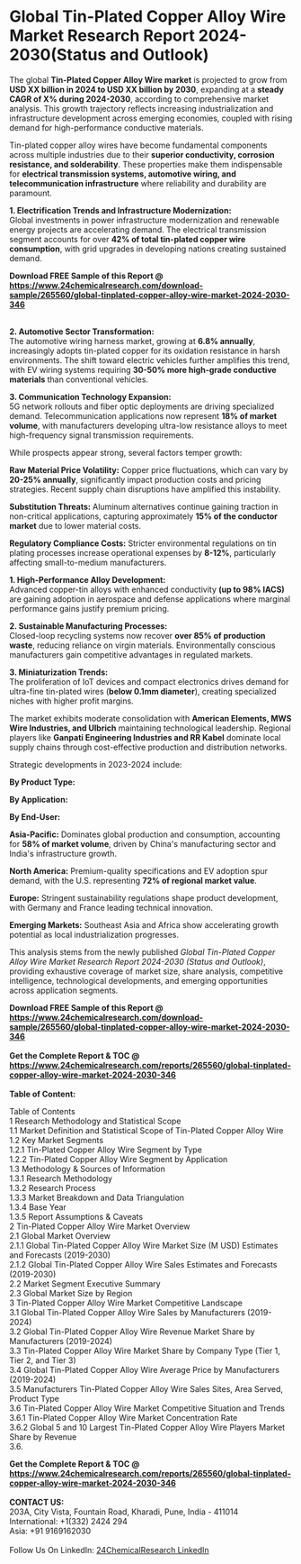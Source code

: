 <h1>Global Tin-Plated Copper Alloy Wire Market Research Report 2024-2030(Status and Outlook)</h1><p>The global <strong>Tin-Plated Copper Alloy Wire market</strong> is projected to grow from <strong>USD XX billion in 2024 to USD XX billion by 2030</strong>, expanding at a <strong>steady CAGR of X% during 2024-2030</strong>, according to comprehensive market analysis. This growth trajectory reflects increasing industrialization and infrastructure development across emerging economies, coupled with rising demand for high-performance conductive materials.</p><p>Tin-plated copper alloy wires have become fundamental components across multiple industries due to their <strong>superior conductivity, corrosion resistance, and solderability</strong>. These properties make them indispensable for <strong>electrical transmission systems, automotive wiring, and telecommunication infrastructure</strong> where reliability and durability are paramount.</p><p><strong>1. Electrification Trends and Infrastructure Modernization:</strong><br>
Global investments in power infrastructure modernization and renewable energy projects are accelerating demand. The electrical transmission segment accounts for over <strong>42% of total tin-plated copper wire consumption</strong>, with grid upgrades in developing nations creating sustained demand.</p><div><b>Download FREE Sample of this Report @ 
            <a href="https://www.24chemicalresearch.com/download-sample/265560/global-tinplated-copper-alloy-wire-market-2024-2030-346">
            https://www.24chemicalresearch.com/download-sample/265560/global-tinplated-copper-alloy-wire-market-2024-2030-346</a></b></div><br><p><strong>2. Automotive Sector Transformation:</strong><br>
The automotive wiring harness market, growing at <strong>6.8% annually</strong>, increasingly adopts tin-plated copper for its oxidation resistance in harsh environments. The shift toward electric vehicles further amplifies this trend, with EV wiring systems requiring <strong>30-50% more high-grade conductive materials</strong> than conventional vehicles.</p><p><strong>3. Communication Technology Expansion:</strong><br>
5G network rollouts and fiber optic deployments are driving specialized demand. Telecommunication applications now represent <strong>18% of market volume</strong>, with manufacturers developing ultra-low resistance alloys to meet high-frequency signal transmission requirements.</p><p>While prospects appear strong, several factors temper growth:</p><p><strong>Raw Material Price Volatility:</strong> Copper price fluctuations, which can vary by <strong>20-25% annually</strong>, significantly impact production costs and pricing strategies. Recent supply chain disruptions have amplified this instability.</p><p><strong>Substitution Threats:</strong> Aluminum alternatives continue gaining traction in non-critical applications, capturing approximately <strong>15% of the conductor market</strong> due to lower material costs.</p><p><strong>Regulatory Compliance Costs:</strong> Stricter environmental regulations on tin plating processes increase operational expenses by <strong>8-12%</strong>, particularly affecting small-to-medium manufacturers.</p><p><strong>1. High-Performance Alloy Development:</strong><br>
Advanced copper-tin alloys with enhanced conductivity <strong>(up to 98% IACS)</strong> are gaining adoption in aerospace and defense applications where marginal performance gains justify premium pricing.</p><p><strong>2. Sustainable Manufacturing Processes:</strong><br>
Closed-loop recycling systems now recover <strong>over 85% of production waste</strong>, reducing reliance on virgin materials. Environmentally conscious manufacturers gain competitive advantages in regulated markets.</p><p><strong>3. Miniaturization Trends:</strong><br>
The proliferation of IoT devices and compact electronics drives demand for ultra-fine tin-plated wires (<strong>below 0.1mm diameter</strong>), creating specialized niches with higher profit margins.</p><p>The market exhibits moderate consolidation with <strong>American Elements, MWS Wire Industries, and Ulbrich</strong> maintaining technological leadership. Regional players like <strong>Ganpati Engineering Industries and RR Kabel</strong> dominate local supply chains through cost-effective production and distribution networks.</p><p>Strategic developments in 2023-2024 include:</p><p><strong>By Product Type:</strong></p><p><strong>By Application:</strong></p><p><strong>By End-User:</strong></p><p><strong>Asia-Pacific:</strong> Dominates global production and consumption, accounting for <strong>58% of market volume</strong>, driven by China's manufacturing sector and India's infrastructure growth.</p><p><strong>North America:</strong> Premium-quality specifications and EV adoption spur demand, with the U.S. representing <strong>72% of regional market value</strong>.</p><p><strong>Europe:</strong> Stringent sustainability regulations shape product development, with Germany and France leading technical innovation.</p><p><strong>Emerging Markets:</strong> Southeast Asia and Africa show accelerating growth potential as local industrialization progresses.</p><p>This analysis stems from the newly published <em>Global Tin-Plated Copper Alloy Wire Market Research Report 2024-2030 (Status and Outlook)</em>, providing exhaustive coverage of market size, share analysis, competitive intelligence, technological developments, and emerging opportunities across application segments.</p><div><b>Download FREE Sample of this Report @ 
            <a href="https://www.24chemicalresearch.com/download-sample/265560/global-tinplated-copper-alloy-wire-market-2024-2030-346">
            https://www.24chemicalresearch.com/download-sample/265560/global-tinplated-copper-alloy-wire-market-2024-2030-346</a></b></div><br><div><b>Get the Complete Report & TOC @ 
            <a href="https://www.24chemicalresearch.com/reports/265560/global-tinplated-copper-alloy-wire-market-2024-2030-346">
            https://www.24chemicalresearch.com/reports/265560/global-tinplated-copper-alloy-wire-market-2024-2030-346</a></b></div><br>
            <b>Table of Content:</b><p>Table of Contents<br />
1 Research Methodology and Statistical Scope<br />
1.1 Market Definition and Statistical Scope of Tin-Plated Copper Alloy Wire<br />
1.2 Key Market Segments<br />
1.2.1 Tin-Plated Copper Alloy Wire Segment by Type<br />
1.2.2 Tin-Plated Copper Alloy Wire Segment by Application<br />
1.3 Methodology & Sources of Information<br />
1.3.1 Research Methodology<br />
1.3.2 Research Process<br />
1.3.3 Market Breakdown and Data Triangulation<br />
1.3.4 Base Year<br />
1.3.5 Report Assumptions & Caveats<br />
2 Tin-Plated Copper Alloy Wire Market Overview<br />
2.1 Global Market Overview<br />
2.1.1 Global Tin-Plated Copper Alloy Wire Market Size (M USD) Estimates and Forecasts (2019-2030)<br />
2.1.2 Global Tin-Plated Copper Alloy Wire Sales Estimates and Forecasts (2019-2030)<br />
2.2 Market Segment Executive Summary<br />
2.3 Global Market Size by Region<br />
3 Tin-Plated Copper Alloy Wire Market Competitive Landscape<br />
3.1 Global Tin-Plated Copper Alloy Wire Sales by Manufacturers (2019-2024)<br />
3.2 Global Tin-Plated Copper Alloy Wire Revenue Market Share by Manufacturers (2019-2024)<br />
3.3 Tin-Plated Copper Alloy Wire Market Share by Company Type (Tier 1, Tier 2, and Tier 3)<br />
3.4 Global Tin-Plated Copper Alloy Wire Average Price by Manufacturers (2019-2024)<br />
3.5 Manufacturers Tin-Plated Copper Alloy Wire Sales Sites, Area Served, Product Type<br />
3.6 Tin-Plated Copper Alloy Wire Market Competitive Situation and Trends<br />
3.6.1 Tin-Plated Copper Alloy Wire Market Concentration Rate<br />
3.6.2 Global 5 and 10 Largest Tin-Plated Copper Alloy Wire Players Market Share by Revenue<br />
3.6.</p><div><b>Get the Complete Report & TOC @ 
            <a href="https://www.24chemicalresearch.com/reports/265560/global-tinplated-copper-alloy-wire-market-2024-2030-346">
            https://www.24chemicalresearch.com/reports/265560/global-tinplated-copper-alloy-wire-market-2024-2030-346</a></b></div><br><b>CONTACT US:</b><br>
            203A, City Vista, Fountain Road, Kharadi, Pune, India - 411014<br>
            International: +1(332) 2424 294<br>
            Asia: +91 9169162030 <br><br>
            Follow Us On LinkedIn: <a href="https://www.linkedin.com/company/24chemicalresearch/">24ChemicalResearch LinkedIn</a>